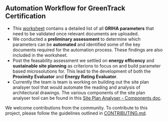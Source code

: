 ## **Automation Workflow for GreenTrack Certification**  

- This [worksheet](https://docs.google.com/spreadsheets/d/1ACInZjybHO91J53p1HrEaPxn8wKxdPAppkET2UgFlZw/edit?usp=sharing) contains a detailed list of all **GRIHA parameters** that need to be validated once relevant documents are uploaded.  
- We conducted a **preliminary assessment** to determine which parameters can be **automated** and identified some of the key documents required for the automation process. These findings are also included in the worksheet.  
- Post the feasability assessment we settled on **energy efficency** and **sustainable site planning** as criterions to focus on and build parameter based microsolutions for. This lead to the development of both the **Proximity Evaluator** and **Energy Rating Evaluator**.
- Currently the team is team is working on building out the site plan analsyer tool that would automate the reading and analysis of architectural drawings. The various components of the site plan analyser tool can be found in this [Site Plan Analyser - Components doc](https://docs.google.com/spreadsheets/d/12YulJZl-Ff983njL5aunBDDPWTWPGwbThdJLLEb0F-M/edit?usp=sharing).

We welcome contributions from the community. To contribute to this project, please follow the guidelines outlined in [CONTRIBUTING.md](./CONTRIBUTING.md).
